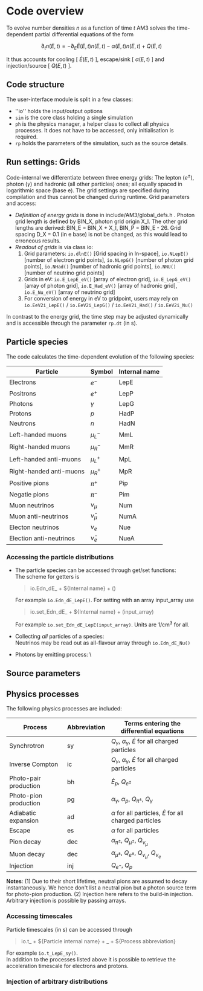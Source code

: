 # Code overview

To evolve number densities $n$ as a function of time $t$ AM3 solves the time-dependent partial differential equations of the form

$$ \partial_{t}n(E,t)=-\partial_{E} \dot{E}({E,t})n(E,t)-\alpha(E,t) n(E,t)+Q(E,t) $$

It thus accounts for cooling [ $\dot{E}(E,t)$ ], escape/sink [ $\alpha(E,t)$ ] and injection/source [ $Q(E,t)$  ].


## Code structure

The user-interface module is split in a few classes:
  * ''io'' holds the input/output options
  * `sim` is the core class holding a single simulation
  * `ph` is the physics manager, a helper class to collect all physics processes. It does not have to be accessed, only initialisation is required.
  * `rp` holds the parameters of the simulation, such as the source details.

## Run settings: Grids

Code-internal we differentiate between three energy grids: The lepton ($e^\pm$), photon ($\gamma$) and hadronic (all other particles) ones; all equally spaced in logarithmic space (base e). The grid settings are specified during compilation and thus cannot be changed during runtime. 
Grid parameters and access:
* *Definition of energy grids* is done in include/AM3/global_defs.h .
    Photon grid length is defined by BIN_X, photon grid origin X_I. The other grid lengths are derived: BIN_E = BIN_X + X_I, BIN_P = BIN_E - 26. Grid spacing D_X = 0.1 (in e base) is not be changed, as this would lead to erroneous results.
* *Readout of grids* is via class io:
    1. Grid parameters: `io.dlnE()` [Grid spacing in ln-space], `io.NLepE()` [number of electron grid points], `io.NLepG()` [number of photon grid points], `io.NHad()` [number of hadronic grid points], `io.NNU()` [number of neutrino grid points] 
    2. Grids in eV: `io.E_LepE_eV()` [array of electron grid], `io.E_LepG_eV()` [array of photon grid], `io.E_Had_eV()` [array of hadronic grid], `io.E_Nu_eV()` [array of neutrino grid]
    3. For conversion of energy in eV to gridpoint, users may rely on `io.EeV2i_LepE()` / `io.EeV2i_LepG()` / `io.EeV2i_Had()` / `io.EeV2i_Nu()`

In contrast to the energy grid, the time step may be adjusted dynamically and is accessible through the parameter `rp.dt` (in s). 

## Particle species

The code calculates the time-dependent evolution of the following species:

|Particle                   |Symbol             |Internal name  |
| -------------             | ---------         | -----------   |
| Electrons                 | $e^-$             | LepE          |
| Positrons                 | $e^+$             | LepP          |
| Photons                   | $\gamma$          | LepG          |
| Protons                   | $p$               | HadP          |
| Neutrons                  | $n$               | HadN          |
| Left-handed muons         | $\mu^-_L$         | MmL           |
| Right-handed muons        | $\mu^-_R$         | MmR           |
| Left-handed anti-muons    | $\mu^+_L$         | MpL           |
| Right-handed anti-muons   | $\mu^+_R$         | MpR           |
| Positive pions            | $\pi^+$           | Pip           |
| Negatie pions             | $\pi^-$           | Pim           |
| Muon neutrinos            | $\nu_{\mu}$       | Num           |
| Muon anti-neutrinos       | $\bar{\nu}_\mu$   | NumA          |
| Electon neutrinos         | $\nu_e$           | Nue           |
| Election anti-neutrinos   | $\bar{\nu}_e$     | NueA          |

### Accessing the particle distributions

* The particle species can be accessed through get/set functions: \
    The scheme for getters is 

    > io.Edn\_dE\_ + ${Internal name} + () 
    
    For example `io.Edn_dE_LepE()`. For setting with an array input_array use

    > io.set_Edn\_dE\_ + ${Internal name} + (input\_array) 

    For example `io.set_Edn_dE_LepE(input_array)`. 
    Units are 1/cm$^3$ for all.
* Collecting *all* particles of a species: \
    Neutrinos may be read out as all-flavour array through `io.Edn_dE_Nu()`
* Photons by emitting process: \

## Source parameters



## Physics processes

The following physics processes are included: 

|Process                |Abbreviation   | Terms entering the differential equations                             |
|--------               | ------------  | ------------------------------                                        |   
|Synchrotron            | sy            | $Q_\gamma$, $\alpha_\gamma$, $\dot{E}$ for all charged particles      |
|Inverse Compton        | ic            | $Q_\gamma$, $\alpha_\gamma$, $\dot{E}$ for all charged particles      |
|Photo-pair production  | bh            | $\dot{E}_p$, $Q_{e^{\pm}}$                                            |
|Photo-pion production  | pg            | $\alpha_{\gamma}$, $\alpha_p$, $Q_{\pi^\pm}$, $Q_\gamma$              |
|Adiabatic expansion    | ad            | $\alpha$ for all particles, $\dot{E}$ for all charged particles       |
|Escape                 | es            | $\alpha$ for all particles                                            |
|Pion decay             | dec           | $\alpha_{\pi^\pm}$, $Q_{\mu^\pm}$, $Q_{\nu_\mu}$                      |
|Muon decay             | dec           | $\alpha_{\mu^\pm}$, $Q_{e^\pm}$, $Q_{\nu_\mu}$, $Q_{\nu_e}$           |
|Injection              | inj           | $Q_{e^{-}}$, $Q_p$                                                    |

**Notes**: (1) Due to their short lifetime, neutral pions are assumed to decay instantaneously. We hence don't list a neutral pion but a photon source term for photo-pion production. (2) Injection here refers to the build-in injection. Arbitrary injection is possible by passing arrays. 

### Accessing timescales

Particle timescales (in s) can be accessed through  

> io.t\_ + ${Particle internal name} + \_ + ${Process abbreviation}

For example `io.t_LepE_sy()`. \
In addition to the processes listed above it is possible to retrieve the acceleration timescale for electrons and protons.

### Injection of arbitrary distributions


